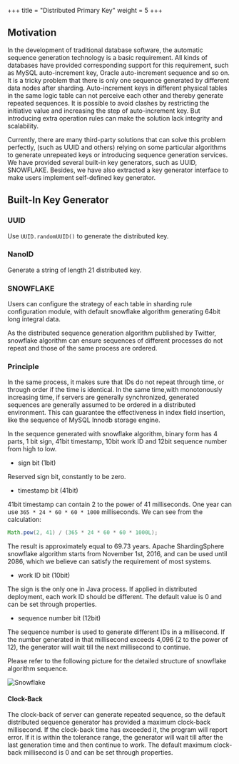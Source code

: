 +++
title = "Distributed Primary Key"
weight = 5
+++

## Motivation

In the development of traditional database software, the automatic sequence generation technology is a basic requirement. 
All kinds of databases have provided corresponding support for this requirement, such as MySQL auto-increment key, Oracle auto-increment sequence and so on. 
It is a tricky problem that there is only one sequence generated by different data nodes after sharding. 
Auto-increment keys in different physical tables in the same logic table can not perceive each other and thereby generate repeated sequences. 
It is possible to avoid clashes by restricting the initiative value and increasing the step of auto-increment key. 
But introducing extra operation rules can make the solution lack integrity and scalability.

Currently, there are many third-party solutions that can solve this problem perfectly, 
(such as UUID and others) relying on some particular algorithms to generate unrepeated keys or introducing sequence generation services. 
We have provided several built-in key generators, such as UUID, SNOWFLAKE. 
Besides, we have also extracted a key generator interface to make users implement self-defined key generator.

## Built-In Key Generator

### UUID

Use `UUID.randomUUID()` to generate the distributed key.

### NanoID

Generate a string of length 21 distributed key.

### SNOWFLAKE

Users can configure the strategy of each table in sharding rule configuration module, with default snowflake algorithm generating 64bit long integral data.

As the distributed sequence generation algorithm published by Twitter, 
snowflake algorithm can ensure sequences of different processes do not repeat and those of the same process are ordered.

### Principle

In the same process, it makes sure that IDs do not repeat through time, or through order if the time is identical. 
In the same time,with monotonously increasing time, if servers are generally synchronized, 
generated sequences are generally assumed to be ordered in a distributed environment. 
This can guarantee the effectiveness in index field insertion, like the sequence of MySQL Innodb storage engine.

In the sequence generated with snowflake algorithm, binary form has 4 parts, 1 bit sign, 41bit timestamp, 10bit work ID and 12bit sequence number from high to low.

- sign bit (1bit)

Reserved sign bit, constantly to be zero.

- timestamp bit (41bit)

41bit timestamp can contain 2 to the power of 41 milliseconds. One year can use `365 * 24 * 60 * 60 * 1000` milliseconds. We can see from the calculation:

```java
Math.pow(2, 41) / (365 * 24 * 60 * 60 * 1000L);
```

The result is approximately equal to 69.73 years. 
Apache ShardingSphere snowflake algorithm starts from November 1st, 2016, and can be used until 2086, which we believe can satisfy the requirement of most systems.

- work ID bit (10bit)

The sign is the only one in Java process. If applied in distributed deployment, each work ID should be different. 
The default value is 0 and can be set through properties.

- sequence number bit (12bit)

The sequence number is used to generate different IDs in a millisecond. 
If the number generated in that millisecond exceeds 4,096 (2 to the power of 12), the generator will wait till the next millisecond to continue.

Please refer to the following picture for the detailed structure of snowflake algorithm sequence.

![Snowflake](https://shardingsphere.apache.org/document/current/img/sharding/snowflake_en_v3.png)

#### Clock-Back

The clock-back of server can generate repeated sequence, so the default distributed sequence generator has provided a maximum clock-back millisecond. 
If the clock-back time has exceeded it, the program will report error. If it is within the tolerance range, 
the generator will wait till after the last generation time and then continue to work. 
The default maximum clock-back millisecond is 0 and can be set through properties.

